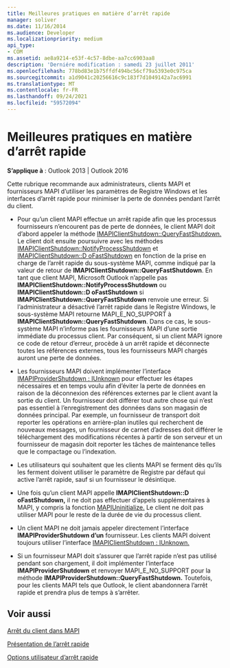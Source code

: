 ```yaml
---
title: Meilleures pratiques en matière d’arrêt rapide
manager: soliver
ms.date: 11/16/2014
ms.audience: Developer
ms.localizationpriority: medium
api_type:
- COM
ms.assetid: ae8a9214-e53f-4c57-8dbe-aa7cc6903aa8
description: 'Derniére modification : samedi 23 juillet 2011'
ms.openlocfilehash: 778bd83e1b75ffdf494bc56cf79a5393e0c975ca
ms.sourcegitcommit: a1d9041c20256616c9c183f7d1049142a7ac6991
ms.translationtype: MT
ms.contentlocale: fr-FR
ms.lasthandoff: 09/24/2021
ms.locfileid: "59572094"
---
```

# <a name="best-practices-for-fast-shutdown"></a>Meilleures pratiques en matière d’arrêt rapide

  
  
**S’applique à** : Outlook 2013 | Outlook 2016 
  
Cette rubrique recommande aux administrateurs, clients MAPI et fournisseurs MAPI d’utiliser les paramètres de Registre Windows et les interfaces d’arrêt rapide pour minimiser la perte de données pendant l’arrêt du client.
  
- Pour qu’un client MAPI effectue un arrêt rapide afin que les processus fournisseurs n’encourent pas de perte de données, le client MAPI doit d’abord appeler la méthode [IMAPIClientShutdown::QueryFastShutdown.](imapiclientshutdown-queryfastshutdown.md) Le client doit ensuite poursuivre avec les méthodes [IMAPIClientShutdown::NotifyProcessShutdown](imapiclientshutdown-notifyprocessshutdown.md) et [IMAPIClientShutdown::D oFastShutdown](imapiclientshutdown-dofastshutdown.md) en fonction de la prise en charge de l’arrêt rapide du sous-système MAPI, comme indiqué par la valeur de retour de **IMAPIClientShutdown::QueryFastShutdown**. En tant que client MAPI, Microsoft Outlook n’appelle pas **IMAPIClientShutdown::NotifyProcessShutdown** ou **IMAPIClientShutdown::D oFastShutdown** si **IMAPIClientShutdown::QueryFastShutdown** renvoie une erreur. Si l’administrateur a désactivé l’arrêt rapide dans le Registre Windows, le sous-système MAPI retourne MAPI_E_NO_SUPPORT à **IMAPIClientShutdown::QueryFastShutdown**. Dans ce cas, le sous-système MAPI n’informe pas les fournisseurs MAPI d’une sortie immédiate du processus client. Par conséquent, si un client MAPI ignore ce code de retour d’erreur, procède à un arrêt rapide et déconnecte toutes les références externes, tous les fournisseurs MAPI chargés auront une perte de données. 
    
- Les fournisseurs MAPI doivent implémenter l’interface [IMAPIProviderShutdown : IUnknown](imapiprovidershutdowniunknown.md) pour effectuer les étapes nécessaires et en temps voulu afin d’éviter la perte de données en raison de la déconnexion des références externes par le client avant la sortie du client. Un fournisseur doit différer tout autre chose qui n’est pas essentiel à l’enregistrement des données dans son magasin de données principal. Par exemple, un fournisseur de transport doit reporter les opérations en arrière-plan inutiles qui recherchent de nouveaux messages, un fournisseur de carnet d’adresses doit différer le téléchargement des modifications récentes à partir de son serveur et un fournisseur de magasin doit reporter les tâches de maintenance telles que le compactage ou l’indexation. 
    
- Les utilisateurs qui souhaitent que les clients MAPI se ferment dès qu’ils les ferment doivent utiliser le paramètre de Registre par défaut qui active l’arrêt rapide, sauf si un fournisseur le désintique.
    
- Une fois qu’un client MAPI appelle **IMAPIClientShutdown::D oFastShutdown,** il ne doit pas effectuer d’appels supplémentaires à MAPI, y compris la fonction [MAPIUninitialize.](mapiuninitialize.md) Le client ne doit pas utiliser MAPI pour le reste de la durée de vie du processus client. 
    
- Un client MAPI ne doit jamais appeler directement l’interface **IMAPIProviderShutdown d’un** fournisseur. Les clients MAPI doivent toujours utiliser l’interface [IMAPIClientShutdown : IUnknown.](imapiclientshutdowniunknown.md) 
    
- Si un fournisseur MAPI doit s’assurer que l’arrêt rapide n’est pas utilisé pendant son chargement, il doit implémenter l’interface **IMAPIProviderShutdown** et renvoyer MAPI_E_NO_SUPPORT pour la méthode **IMAPIProviderShutdown::QueryFastShutdown.** Toutefois, pour les clients MAPI tels que Outlook, le client abandonnera l’arrêt rapide et prendra plus de temps à s’arrêter. 
    
## <a name="see-also"></a>Voir aussi



[Arrêt du client dans MAPI](client-shutdown-in-mapi.md)
  
[Présentation de l’arrêt rapide](fast-shutdown-overview.md)
  
[Options utilisateur d’arrêt rapide](fast-shutdown-user-options.md)

